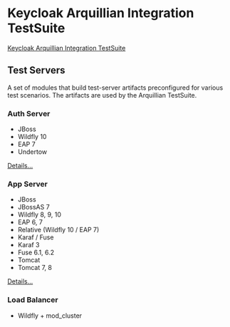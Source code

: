 # Keycloak Arquillian Integration TestSuite

[Keycloak Arquillian Integration TestSuite](../README.md)

## Test Servers

A set of modules that build test-server artifacts preconfigured for various test scenarios.
The artifacts are used by the Arquillian TestSuite.

### Auth Server

- JBoss
 - Wildfly 10
 - EAP 7
- Undertow

[Details...](auth-server/README.md)


### App Server

- JBoss
 - JBossAS 7
 - Wildfly 8, 9, 10
 - EAP 6, 7
 - Relative (Wildfly 10 / EAP 7)
- Karaf / Fuse
 - Karaf 3
 - Fuse 6.1, 6.2
- Tomcat
 - Tomcat 7, 8

[Details...](app-server/README.md)

### Load Balancer

- Wildfly + mod_cluster

